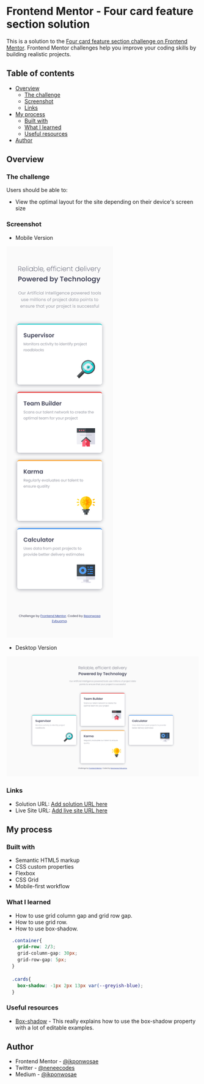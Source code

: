 # Frontend Mentor - Four card feature section solution

This is a solution to the [Four card feature section challenge on Frontend Mentor](https://www.frontendmentor.io/challenges/four-card-feature-section-weK1eFYK). Frontend Mentor challenges help you improve your coding skills by building realistic projects.

## Table of contents

- [Overview](#overview)
  - [The challenge](#the-challenge)
  - [Screenshot](#screenshot)
  - [Links](#links)
- [My process](#my-process)
  - [Built with](#built-with)
  - [What I learned](#what-i-learned)
  - [Useful resources](#useful-resources)
- [Author](#author)


## Overview

### The challenge

Users should be able to:

- View the optimal layout for the site depending on their device's screen size

### Screenshot

- Mobile Version

![](./images/Screenshot-mobile.png)


- Desktop Version

![](./images/Screenshot-desktop.png)


### Links

- Solution URL: [Add solution URL here](https://your-solution-url.com)
- Live Site URL: [Add live site URL here](https://your-live-site-url.com)

## My process

### Built with

- Semantic HTML5 markup
- CSS custom properties
- Flexbox
- CSS Grid
- Mobile-first workflow


### What I learned

- How to use grid column gap and grid row gap.
- How to use grid row.
- How to use box-shadow.

```css
  .container{
    grid-row: 2/3;
    grid-column-gap: 30px;
    grid-row-gap: 5px;
  }

  .cards{
    box-shadow: -1px 2px 13px var(--greyish-blue);
  }
```


### Useful resources

- [Box-shadow](https://www.example.com) - This really explains how to use the box-shadow property with a lot of editable examples.


## Author

- Frontend Mentor - [@ikponwosae](https://www.frontendmentor.io/profile/ikponwosae)
- Twitter - [@neneecodes](https://www.twitter.com/neneecodes)
- Medium - [@ikponwosae](https://medium.com/@ikponwosae)
